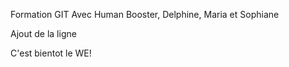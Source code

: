 Formation GIT
Avec Human Booster,
Delphine, Maria
et Sophiane

Ajout de la ligne

C'est bientot le WE!
